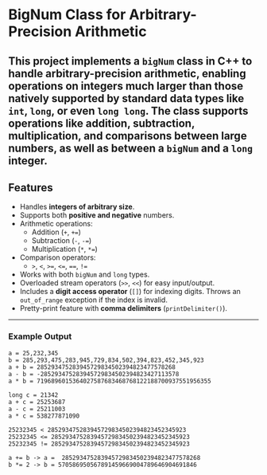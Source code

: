 # BigNum Class for Arbitrary-Precision Arithmetic

This project implements a `bigNum` class in C++ to handle arbitrary-precision arithmetic, enabling operations on integers much larger than those natively supported by standard data types like `int`, `long`, or even `long long`. The class supports operations like addition, subtraction, multiplication, and comparisons between large numbers, as well as between a `bigNum` and a `long` integer.
---

## Features

- Handles **integers of arbitrary size**.
- Supports both **positive and negative** numbers.
- Arithmetic operations:
  - Addition (`+`, `+=`)
  - Subtraction (`-`, `-=`)
  - Multiplication (`*`, `*=`)
- Comparison operators:
  - `>`, `<`, `>=`, `<=`, `==`, `!=`
- Works with both `bigNum` and `long` types.
- Overloaded stream operators (`>>`, `<<`) for easy input/output.
- Includes a **digit access operator** (`[]`) for indexing digits. Throws an `out_of_range` exception if the index is invalid.
- Pretty-print feature with **comma delimiters** (`printDelimiter()`).

---


### Example Output

```
a = 25,232,345
b = 285,293,475,283,945,729,834,502,394,823,452,345,923
a + b = 285293475283945729834502394823477578268
a - b = -285293475283945729834502394823427113578
a * b = 7196896015364027587683468768122188700937551956355

long c = 21342
a + c = 25253687
a - c = 25211003
a * c = 538277871090

25232345 < 285293475283945729834502394823452345923
25232345 <= 285293475283945729834502394823452345923
25232345 != 285293475283945729834502394823452345923

a += b -> a =  285293475283945729834502394823477578268
b *= 2 -> b = 570586950567891459669004789646904691846
```
